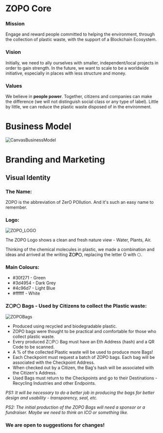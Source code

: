 # ZOPO Core 
### Mission
Engage and reward people committed to helping the environment, through the collection of plastic waste, with the support of a Blockchain Ecosystem.

### Vision
Initially, we need to ally ourselves with smaller, independent/local projects in order to gain strength. In the future, we want to scale to be a worldwide initiative, especially in places with less structure and money.

### Values
We believe in **people power**. Together, citizens and companies can make the difference (we will not distinguish social class or any type of label). Little by little, we can reduce the plastic waste disposed of in the environment.

# Business Model
![CanvasBusinessModel](https://scontent.fvcp2-1.fna.fbcdn.net/v/t1.15752-9/91021428_3006858209334268_1550281905918705664_n.png?_nc_cat=105&_nc_sid=b96e70&_nc_ohc=-VLlbCgCFdYAX_QX9Eu&_nc_ht=scontent.fvcp2-1.fna&oh=30a17b8af803f899e79c43b810298c18&oe=5EA2AED9)

# Branding and Marketing

## Visual Identity

### The Name:
ZOPO is the abbreviation of ZerO POllution. And it's such an easy name to remember.

### Logo:
![ZOPO_LOGO](https://scontent.fvcp2-1.fna.fbcdn.net/v/t1.15752-9/89068046_176632217119523_7264249896222326784_n.png?_nc_cat=106&_nc_sid=b96e70&_nc_ohc=4vaa9zBh2AMAX-1Ehlv&_nc_ht=scontent.fvcp2-1.fna&oh=7eb732c87cc6e4a0264fd68987dfc330&oe=5E923F2A)

The ZOPO Logo shows a clean and fresh nature view - Water, Plants, Air.

Thinking of the chemical molecules in plastic, we made a combination and ideas and arrived at the writing **Z⬡P⬡**, replacing the letter O with ⬡.

### Main Colours:
- #30f271 - Green
- #3d4954 - Dark Grey
- #4c96d7 - Light Blue
- #ffffff - White

### Z⬡P⬡ Bags - Used by Citizens to collect the Plastic waste:
![ZOPOBags](https://scontent.fvcp2-1.fna.fbcdn.net/v/t1.15752-9/90427342_2561813470770972_5572277148057600000_n.png?_nc_cat=100&_nc_sid=b96e70&_nc_ohc=lUCZsFoabd8AX-UmX87&_nc_ht=scontent.fvcp2-1.fna&oh=d4be6f5015a55693291fe20d25b1ef6b&oe=5E9A6F97)

  - Produced using recycled and biodegradable plastic.
  - ZOPO bags were thought to be practical and comfortable for those who collect plastic waste. 
  - Every produced Z⬡P⬡ Bag must have an Eth Address (hash) and a QR Code to be scanned. 
  - A % of the collected Plastic waste will be used to produce more Bags!
  - Each Checkpoint must request a batch of ZOPO bags. Each bag will be associated with the Checkpoint Address.
  - When checked out by a Citizen, the Bag's hash will be associated with the Citizen's Address.
  - Used Bags must return to the Checkpoints and go to their Destinations - Recycling Industries and other Endpoints.

*PS1: It will be necessary to do a better job in producing the bags for better design and usability - transparency, seal, etc.*

*PS2: The initial production of the ZOPO Bags will need a sponsor or a fundraiser. Maybe we need to think an ICO or something like.*

### We are open to suggestions for changes!


